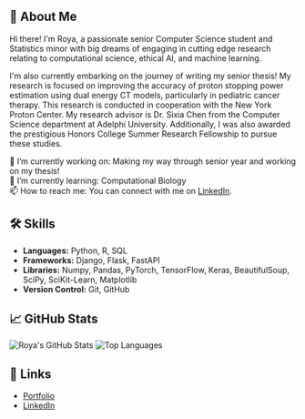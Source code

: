 ## 🚀 About Me

Hi there! I'm Roya, a passionate senior Computer Science student and Statistics minor with big dreams of engaging in cutting edge research relating to computational science, ethical AI, and machine learning.

I'm also currently embarking on the journey of writing my senior thesis! My research is focused on improving the accuracy of proton stopping power estimation using dual energy CT models, particularly in pediatric cancer therapy. This research is conducted in cooperation with the New York Proton Center. My research advisor is Dr. Sixia Chen from the Computer Science department at Adelphi University. Additionally, I was also awarded the prestigious Honors College Summer Research Fellowship to pursue these studies.

🔭 I’m currently working on: Making my way through senior year and working on my thesis!  
🌱 I’m currently learning: Computational Biology  
📫 How to reach me: You can connect with me on [LinkedIn](https://www.linkedin.com/in/roya-parsa-715b42234/).  

## 🛠 Skills

- **Languages:** Python, R, SQL
- **Frameworks:** Django, Flask, FastAPI
- **Libraries:** Numpy, Pandas, PyTorch, TensorFlow, Keras, BeautifulSoup, SciPy, SciKit-Learn, Matplotlib
- **Version Control:** Git, GitHub

## 📈 GitHub Stats

![Roya's GitHub Stats](https://github-readme-stats.vercel.app/api?username=rparsa49&show_icons=true&theme=dark)
![Top Languages](https://github-readme-stats.vercel.app/api/top-langs/?username=rparsa49&layout=compact&theme=dark)

## 🔗 Links

- [Portfolio](https://royaparsa.dev)
- [LinkedIn](https://www.linkedin.com/in/roya-parsa-715b42234/)
